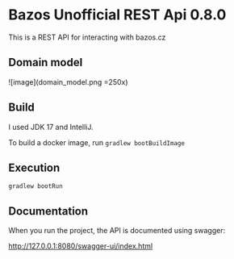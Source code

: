 # Bazos Unofficial REST Api 0.8.0
This is a REST API for interacting with bazos.cz

## Domain model
![image](domain_model.png =250x)

## Build
I used JDK 17 and IntelliJ.

To build a docker image, run
```gradlew bootBuildImage```

## Execution
```gradlew bootRun```

## Documentation
When you run the project, the API is documented using swagger:

http://127.0.0.1:8080/swagger-ui/index.html
